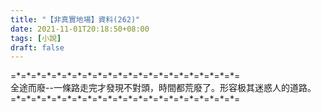 ```yaml
---
title: "【非真實地場】資料(262)"
date: 2021-11-01T20:18:50+08:00
tags: [小說]
draft: false
---
```


=\*=\*=\*=\*=\*=\*=\*=\*=\*=\*=\*=\*=\*=\*=\*=\*=\*=\*=\*=\*=\*=\*=  
全途而廢--一條路走完才發現不對頭，時間都荒廢了。形容极其迷惑人的道路。    
=\*=\*=\*=\*=\*=\*=\*=\*=\*=\*=\*=\*=\*=\*=\*=\*=\*=\*=\*=\*=\*=\*=  